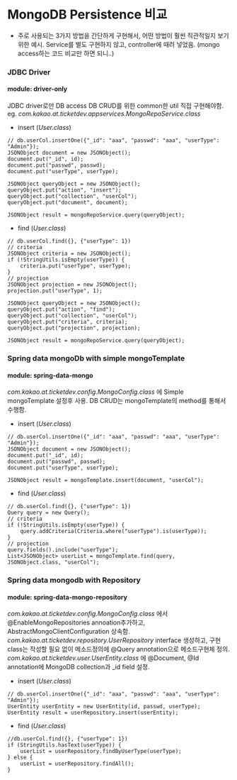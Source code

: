 # MongoDB Persistence 비교

* 주로 사용되는 3가지 방법을 간단하게 구현해서, 어떤 방법이 훨씬 직관적일지 보기 위한 예시. Service를 별도 구현하지 않고, controller에 때려 넣었음. (mongo access하는 코드 비교만
  하면 되니..)

### JDBC Driver

#### module: driver-only

JDBC driver로만 DB access DB CRUD를 위한 common한 util 직접 구현해야함.<br/>
eg. _com.kakao.at.ticketdev.appservices.MongoRepoService.class_

* insert (_User.class_)

```
// db.userCol.insertOne({"_id": "aaa", "passwd": "aaa", "userType": "Admin"});
JSONObject document = new JSONObject();
document.put("_id", id);
document.put("passwd", passwd);
document.put("userType", userType);

JSONObject queryObject = new JSONObject();
queryObject.put("action", "insert");
queryObject.put("collection", "userCol");
queryObject.put("document", document);

JSONObject result = mongoRepoService.query(queryObject);
```

* find (_User.class_)

```
// db.userCol.find({}, {"userType": 1})
// criteria
JSONObject criteria = new JSONObject();
if (!StringUtils.isEmpty(userType)) {
    criteria.put("userType", userType);
}
// projection
JSONObject projection = new JSONObject();
projection.put("userType", 1);

JSONObject queryObject = new JSONObject();
queryObject.put("action", "find");
queryObject.put("collection", "userCol");
queryObject.put("criteria", criteria);
queryObject.put("projection", projection);

JSONObject result = mongoRepoService.query(queryObject);
```

### Spring data mongoDb with simple mongoTemplate

#### module: spring-data-mongo

_com.kakao.at.ticketdev.config.MongoConfig.class_ 에 Simple mongoTemplate 설정후 사용. DB CRUD는 mongoTemplate의 method를 통해서
수행함.

* insert (_User.class_)

```
// db.userCol.insertOne({"_id": "aaa", "passwd": "aaa", "userType": "Admin"});
JSONObject document = new JSONObject();
document.put("_id", id);
document.put("passwd", passwd);
document.put("userType", userType);

JSONObject result = mongoTemplate.insert(document, "userCol");
```

* find (_User.class_)

```
// db.userCol.find({}, {"userType": 1})
Query query = new Query();
// criteria
if (!StringUtils.isEmpty(userType)) {
    query.addCriteria(Criteria.where("userType").is(userType));
}
// projection
query.fields().include("userType");
List<JSONObject> userList = mongoTemplate.find(query, JSONObject.class, "userCol");
```

### Spring data mongodb with Repository

#### module: spring-data-mongo-repository

_com.kakao.at.ticketdev.config.MongoConfig.class_ 에서 @EnableMongoRepositories annoation추가하고,
AbstractMongoClientConfiguration 상속함.
_com.kakao.at.ticketdev.repository.UserRepository_ interface 생성하고, 구현 class는 작성할 필요 없이 메소드정의에 @Query annotation으로 메소드구현체
정의.
_com.kakao.at.ticketdev.user.UserEntity.class_ 에 @Document, @Id annotation에 MongoDB collection과 _id field 설정.

* insert (_User.class_)

```
// db.userCol.insertOne({"_id": "aaa", "passwd": "aaa", "userType": "Admin"});
UserEntity userEntity = new UserEntity(id, passwd, userType);
UserEntity result = userRepository.insert(userEntity);
```

* find (_User.class_)

```
//db.userCol.find({}, {"userType": 1})
if (StringUtils.hasText(userType)) {
    userList = userRepository.findByUserType(userType);
} else {
    userList = userRepository.findAll();
}
```